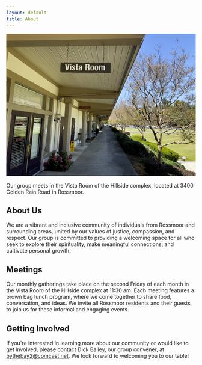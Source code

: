 ```yaml
---
layout: default
title: About
---
```

<p></p>
<section>
    <div class="container">
        <div class="row">
            <div class="col-4">
                <img src="assets/images/vista_room.png" class="img-fluid">
                <p>Our group meets in the Vista Room of the Hillside complex, located at 3400 Golden Rain Road in Rossmoor.</p>
            </div>
            <div class="col-8">
                <h2>About Us</h2>
                <p>We are a vibrant and inclusive community of individuals from Rossmoor and surrounding areas, united by our values of justice, compassion, and respect. Our group is committed to providing a welcoming space for all who seek to explore their spirituality, make meaningful connections, and cultivate personal growth.</p>
                <h2>Meetings</h2>
                <p>Our monthly gatherings take place on the second Friday of each month in the Vista Room of the Hillside complex at 11:30 am. Each meeting features a brown bag lunch program, where we come together to share food, conversation, and ideas. We invite all Rossmoor residents and their guests to join us for these informal and engaging events.</p>
                <h2>Getting Involved</h2>
                <p>If you're interested in learning more about our community or would like to get involved, please contact Dick Bailey, our group convener, at <a href="mailto:bythebay2@comcast.net">bythebay2@comcast.net</a>. We look forward to welcoming you to our table!</p>
            </div>
        </div>
    </div>
</section>
